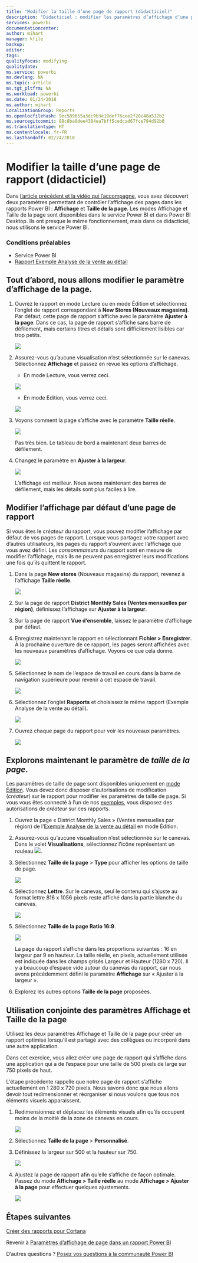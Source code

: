 ```yaml
---
title: "Modifier la taille d’une page de rapport (didacticiel)"
description: "Didacticiel : modifier les paramètres d’affichage d’une page dans un rapport Power BI"
services: powerbi
documentationcenter: 
author: mihart
manager: kfile
backup: 
editor: 
tags: 
qualityfocus: modifying
qualitydate: 
ms.service: powerbi
ms.devlang: NA
ms.topic: article
ms.tgt_pltfrm: NA
ms.workload: powerbi
ms.date: 01/24/2018
ms.author: mihart
LocalizationGroup: Reports
ms.openlocfilehash: 9ec589655a3dc9b3e19def76cee2f20c48a512b2
ms.sourcegitcommit: 88c8ba8dee4384ea7bff5cedcad67fce784d92b0
ms.translationtype: HT
ms.contentlocale: fr-FR
ms.lasthandoff: 02/24/2018
---
```

# <a name="change-the-size-of-a-report-page-tutorial"></a>Modifier la taille d’une page de rapport (didacticiel)
Dans [l’article précédent et la vidéo qui l’accompagne](power-bi-report-display-settings.md), vous avez découvert deux paramètres permettant de contrôler l’affichage des pages dans les rapports Power BI : **Affichage** et **Taille de la page**. Les modes Affichage et Taille de la page sont disponibles dans le service Power BI et dans Power BI Desktop. Ils ont presque le même fonctionnement, mais dans ce didacticiel, nous utilisons le service Power BI.

### <a name="prerequisites"></a>Conditions préalables
- Service Power BI   
- [Rapport Exemple Analyse de la vente au détail](sample-retail-analysis.md)

## <a name="first-lets-change-the-page-view-setting"></a>Tout d’abord, nous allons modifier le paramètre d’affichage de la page.

1. Ouvrez le rapport en mode Lecture ou en mode Édition et sélectionnez l’onglet de rapport correspondant à **New Stores (Nouveaux magasins)**. Par défaut, cette page de rapport s’affiche avec le paramètre **Ajuster à la page**.  Dans ce cas, la page de rapport s’affiche sans barre de défilement, mais certains titres et détails sont difficilement lisibles car trop petits.

   ![](media/power-bi-change-report-display-settings/pbi_fit_to_page.png)
2. Assurez-vous qu’aucune visualisation n’est sélectionnée sur le canevas. Sélectionnez **Affichage** et passez en revue les options d’affichage.

    * En mode Lecture, vous verrez ceci.

     ![](media/power-bi-change-report-display-settings/power-bi-page-view-menu-new.png)
    * En mode Edition, vous verrez ceci.

    ![](media/power-bi-change-report-display-settings/power-bi-view-editing-view.png)

1. Voyons comment la page s’affiche avec le paramètre **Taille réelle**.

   ![](media/power-bi-change-report-display-settings/power-bi-actal-size2.png)

   Pas très bien. Le tableau de bord a maintenant deux barres de défilement.
2. Changez le paramètre en **Ajuster à la largeur**.

   ![](media/power-bi-change-report-display-settings/pbi_fit_to_width.png)

   L’affichage est meilleur. Nous avons maintenant des barres de défilement, mais les détails sont plus faciles à lire.

## <a name="change-the-default-view-for-a-report-page"></a>Modifier l’affichage par défaut d’une page de rapport
Si vous êtes le *créateur* du rapport, vous pouvez modifier l’affichage par défaut de vos pages de rapport. Lorsque vous partagez votre rapport avec d’autres utilisateurs, les pages du rapport s’ouvrent avec l’affichage que vous avez défini. Les *consommateurs* du rapport sont en mesure de modifier l’affichage, mais ils ne peuvent pas enregistrer leurs modifications une fois qu’ils quittent le rapport.

1. Dans la page **New stores** (Nouveaux magasins) du rapport, revenez à l’affichage **Taille réelle**.

   ![](media/power-bi-change-report-display-settings/power-bi-actual-size.png)

2. Sur la page de rapport **District Monthly Sales (Ventes mensuelles par région)**, définissez l’affichage sur **Ajuster à la largeur**.

3. Sur la page de rapport **Vue d’ensemble**, laissez le paramètre d’affichage par défaut.

4. Enregistrez maintenant le rapport en sélectionnant **Fichier > Enregistrer**. À la prochaine ouverture de ce rapport, les pages seront affichées avec les nouveaux paramètres d’affichage. Voyons ce que cela donne.

   ![](media/power-bi-change-report-display-settings/power-bi-save.png)
3. Sélectionnez le nom de l’espace de travail en cours dans la barre de navigation supérieure pour revenir à cet espace de travail.  

   ![](media/power-bi-change-report-display-settings/power-bi-my-workspace.png)
4. Sélectionnez l’onglet **Rapports** et choisissez le même rapport (Exemple Analyse de la vente au détail).

    ![](media/power-bi-change-report-display-settings/power-bi-new-report2.png)
5. Ouvrez chaque page du rapport pour voir les nouveaux paramètres.

   ![](media/power-bi-change-report-display-settings/power-bi-page-view.gif)

## <a name="now-lets-explore-the-page-size-setting"></a>Explorons maintenant le paramètre de *taille de la page*.
Les paramètres de taille de page sont disponibles uniquement en [mode Édition](service-interact-with-a-report-in-editing-view.md). Vous devez donc disposer d’autorisations de modification (*créateur*) sur le rapport pour modifier les paramètres de taille de page. Si vous vous êtes connecté à l’un de nos [exemples](sample-datasets.md), vous disposez des autorisations de *créateur* sur ces rapports.

1. Ouvrez la page « District Monthly Sales » (Ventes mensuelles par région) de l’[Exemple Analyse de la vente au détail](sample-retail-analysis.md) en mode Édition.
2. Assurez-vous qu’aucune visualisation n’est sélectionnée sur le canevas.  Dans le volet **Visualisations**, sélectionnez l’icône représentant un rouleau ![](media/power-bi-change-report-display-settings/power-bi-paintroller.png).
3. Sélectionnez **Taille de la page** &gt; **Type** pour afficher les options de taille de page.

   ![](media/power-bi-change-report-display-settings/power-bi-page-size-menu-new.png)
4. Sélectionnez **Lettre**.  Sur le canevas, seul le contenu qui s’ajuste au format lettre 816 x 1056 pixels reste affiché dans la partie blanche du canevas.

   ![](media/power-bi-change-report-display-settings/power-bi-letter-new.png)
5. Sélectionnez **Taille de la page** **Ratio 16:9**.

   ![](media/power-bi-change-report-display-settings/power-bi-16-to-9-new.png)

   La page du rapport s’affiche dans les proportions suivantes : 16 en largeur par 9 en hauteur. La taille réelle, en pixels, actuellement utilisée est indiquée dans les champs grisés Largeur et Hauteur (1280 x 720). Il y a beaucoup d’espace vide autour du canevas du rapport, car nous avons précédemment défini le paramètre **Affichage** sur « Ajuster à la largeur ».
7. Explorez les autres options **Taille de la page** proposées.

## <a name="use-page-view-and-page-size-together"></a>Utilisation conjointe des paramètres Affichage et Taille de la page
Utilisez les deux paramètres Affichage et Taille de la page pour créer un rapport optimisé lorsqu’il est partagé avec des collègues ou incorporé dans une autre application.

Dans cet exercice, vous allez créer une page de rapport qui s’affiche dans une application qui a de l’espace pour une taille de 500 pixels de large sur 750 pixels de haut.

L'étape précédente rappelle que notre page de rapport s’affiche actuellement en 1 280 x 720 pixels. Nous savons donc que nous allons devoir tout redimensionner et réorganiser si nous voulons que tous nos éléments visuels apparaissent.

1. Redimensionnez et déplacez les éléments visuels afin qu’ils occupent moins de la moitié de la zone de canevas en cours.

    ![](media/power-bi-change-report-display-settings/power-bi-custom-view.gif)
2. Sélectionnez **Taille de la page** &gt; **Personnalisé**.
3. Définissez la largeur sur 500 et la hauteur sur 750.

    ![](media/power-bi-change-report-display-settings/power-bi-custom-new.png)
4. Ajustez la page de rapport afin qu’elle s’affiche de façon optimale. Passez du mode **Affichage > Taille réelle** au mode **Affichage > Ajuster à la page** pour effectuer quelques ajustements.

    ![](media/power-bi-change-report-display-settings/power-bi-final-new.png)

## <a name="next-steps"></a>Étapes suivantes
[Créer des rapports pour Cortana](service-cortana-answer-cards.md)

Revenir à [Paramètres d’affichage de page dans un rapport Power BI](power-bi-report-display-settings.md)

D’autres questions ? [Posez vos questions à la communauté Power BI](http://community.powerbi.com/)
